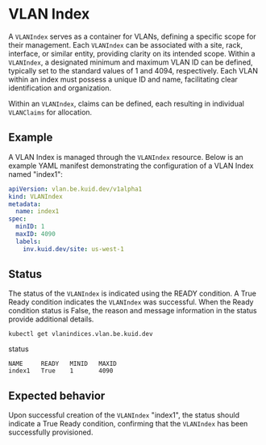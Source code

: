 # VLAN Index

A `VLANIndex` serves as a container for VLANs, defining a specific scope for their management. Each `VLANIndex` can be associated with a site, rack, interface, or similar entity, providing clarity on its intended scope. Within a `VLANIndex`, a designated minimum and maximum VLAN ID can be defined, typically set to the standard values of 1 and 4094, respectively. Each VLAN within an index must possess a unique ID and name, facilitating clear identification and organization. 

Within an `VLANIndex`, claims can be defined, each resulting in individual `VLANClaims` for allocation.

## Example

A VLAN Index is managed through the `VLANIndex` resource. Below is an example YAML manifest demonstrating the configuration of a VLAN Index named "index1":

```yaml
apiVersion: vlan.be.kuid.dev/v1alpha1
kind: VLANIndex
metadata:
  name: index1
spec:
  minID: 1
  maxID: 4090
  labels:
    inv.kuid.dev/site: us-west-1
```

## Status

The status of the `VLANIndex` is indicated using the READY condition. A True Ready condition indicates the `VLANIndex` was successful. When the Ready condition status is False, the reason and message information in the status provide additional details.

```shell
kubectl get vlanindices.vlan.be.kuid.dev 
```

status

```shell
NAME     READY   MINID   MAXID
index1   True    1       4090
```

## Expected behavior

Upon successful creation of the `VLANIndex` "index1", the status should indicate a True Ready condition, confirming that the `VLANIndex` has been successfully provisioned.